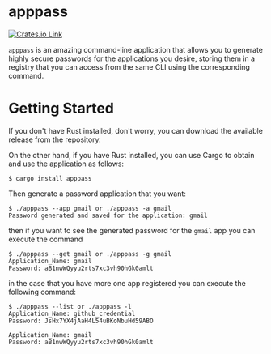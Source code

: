 # apppass

[![Crates.io Link](https://crates.io/crates/apppass)](https://crates.io/crates/apppass)

`apppass` is an amazing command-line application that allows you to generate highly secure passwords for the applications you desire, storing them in a registry that you can access from the same CLI using the corresponding command.

# Getting Started

If you don't have Rust installed, don't worry, you can download the available release from the repository.

On the other hand, if you have Rust installed, you can use Cargo to obtain and use the application as follows:

```
$ cargo install apppass
```

Then generate a password application that you want:

```
$ ./apppass --app gmail or ./apppass -a gmail
Password generated and saved for the application: gmail
```

then if you want to see the generated password for the `gmail` app you can execute the command

```
$ ./apppass --get gmail or ./apppass -g gmail
Application_Name: gmail
Password: aB1nwWQyyu2rts7xc3vh90hGk0amlt
```

in the case that you have more one app registered you can execute the following command:

```
$ ./apppass --list or ./apppass -l
Application_Name: github_credential
Password: JsHx7YX4jAaH4L54uBKoNbuHd59ABO

Application_Name: gmail
Password: aB1nwWQyyu2rts7xc3vh90hGk0amlt
```
